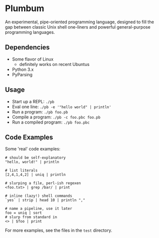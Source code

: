 
# Plumbum #

An experimental, pipe-oriented programming language, designed to fill the
gap between classic Unix shell one-liners and powerful general-purpose
programming languages.

## Dependencies ##
 * Some flavor of Linux
   * definitely works on recent Ubuntus
 * Python 3.x
 * PyParsing

## Usage ##
 * Start up a REPL: `./pb`
 * Eval one line: `./pb -e '"hello world" | println'`
 * Run a program: `./pb foo.pb`
 * Compile a program: `./pb -c foo.pbc foo.pb`
 * Run a compiled program: `./pb foo.pbc`

## Code Examples ##
Some 'real' code examples:

    # should be self-explanatory
    "hello, world!" | println

    # list literals
    [2,4,1,4,2] | uniq | println

    # slurping a file, perl-ish regexen
    <foo.txt> | grep /bar/ | print

    # inline (lazy!) shell commands
    `yes` | strip | head 10 | println ","

    # name a pipeline, use it later
    foo = uniq | sort
	# slurp from standard in
    <> | $foo | print

For more examples, see the files in the `test` directory.
